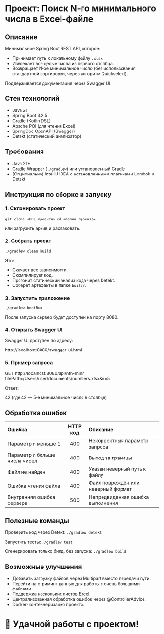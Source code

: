 # Проект: Поиск N‑го минимального числа в Excel-файле

## Описание

Минимальное Spring Boot REST API, которое:
- Принимает путь к локальному файлу `.xlsx`.
- Извлекает все целые числа из первого столбца.
- Возвращает N‑ое минимальное число (без использования стандартной сортировки, через алгоритм Quickselect).

Поддерживается документация через Swagger UI.

## Стек технологий

- Java 21
- Spring Boot 3.2.5
- Gradle (Kotlin DSL)
- Apache POI (для чтения Excel)
- SpringDoc OpenAPI (Swagger)
- Detekt (статический анализатор)

## Требования

- Java 21+
- Gradle Wrapper (`./gradlew`) или установленный Gradle
- (Опционально) IntelliJ IDEA с установленными плагинами Lombok и Detekt

## Инструкция по сборке и запуску

### 1. Склонировать проект

```git clone <URL проекта>```
```cd <папка проекта>```

или загрузить архив и распаковать.

### 2. Собрать проект

```./gradlew clean build```

Это:
- Скачает все зависимости.
- Скомпилирует код.
- Прогонит статический анализ кода через Detekt.
- Соберёт артефакты в папке `build/`.

### 3. Запустить приложение

```./gradlew bootRun```

После запуска сервер будет доступен на порту 8080.

### 4. Открыть Swagger UI

Swagger UI доступен по адресу:

http://localhost:8080/swagger-ui.html

### 5. Пример запроса

GET http://localhost:8080/api/nth-min?filePath=/Users/user/documents/numbers.xlsx&n=5

Ответ:

42
(где 42 — 5‑е минимальное число в столбце)

## Обработка ошибок

| Ошибка | HTTP код | Описание |
|:-------|:--------:|:---------|
| Параметр `n` меньше 1 | 400 | Некорректный параметр запроса |
| Параметр `n` больше числа чисел | 400 | Выход за границы |
| Файл не найден | 400 | Указан неверный путь к файлу |
| Ошибка чтения файла | 400 | Файл повреждён или неверный формат |
| Внутренняя ошибка сервера | 500 | Непредвиденная ошибка выполнения |

## Полезные команды

Проверить код через Detekt:
```./gradlew detekt```

Запустить тесты:
```./gradlew test```

Сгенерировать только билд, без запуска:
```./gradlew build```

## Возможные улучшения

- Добавить загрузку файлов через Multipart вместо передачи пути.
- Перейти на стриминг данных для работы с очень большими файлами.
- Поддержка нескольких листов Excel.
- Централизованная обработка ошибок через @ControllerAdvice.
- Docker-контейнеризация проекта.

# 🚀 Удачной работы с проектом!
